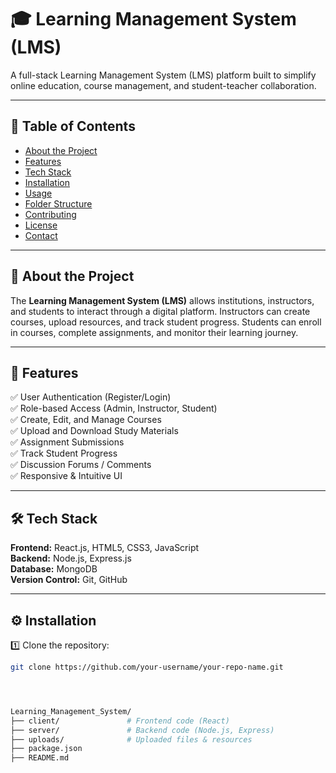 # 🎓 Learning Management System (LMS)

A full-stack Learning Management System (LMS) platform built to simplify online education, course management, and student-teacher collaboration.

---

## 📑 Table of Contents

- [About the Project](#about-the-project)
- [Features](#features)
- [Tech Stack](#tech-stack)
- [Installation](#installation)
- [Usage](#usage)
- [Folder Structure](#folder-structure)
- [Contributing](#contributing)
- [License](#license)
- [Contact](#contact)

---

## 📖 About the Project

The **Learning Management System (LMS)** allows institutions, instructors, and students to interact through a digital platform. Instructors can create courses, upload resources, and track student progress. Students can enroll in courses, complete assignments, and monitor their learning journey.

---

## 🚀 Features

✅ User Authentication (Register/Login)  
✅ Role-based Access (Admin, Instructor, Student)  
✅ Create, Edit, and Manage Courses  
✅ Upload and Download Study Materials  
✅ Assignment Submissions  
✅ Track Student Progress  
✅ Discussion Forums / Comments  
✅ Responsive & Intuitive UI

---

## 🛠️ Tech Stack

**Frontend:** React.js, HTML5, CSS3, JavaScript  
**Backend:** Node.js, Express.js  
**Database:** MongoDB  
**Version Control:** Git, GitHub

---

## ⚙️ Installation

1️⃣ Clone the repository:
```bash
git clone https://github.com/your-username/your-repo-name.git




Learning_Management_System/
├── client/               # Frontend code (React)
├── server/               # Backend code (Node.js, Express)
├── uploads/              # Uploaded files & resources
├── package.json
├── README.md

